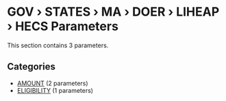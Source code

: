 # GOV › STATES › MA › DOER › LIHEAP › HECS Parameters

This section contains 3 parameters.

## Categories

- [AMOUNT](amount/index.md) (2 parameters)
- [ELIGIBILITY](eligibility/index.md) (1 parameters)
